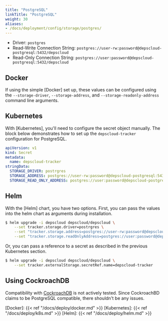 ```yaml
---
title: "PostgreSQL"
linkTitle: "PostgreSQL"
weight: 30
aliases:
- /docs/deployment/config/storage/postgres/
---
```


* Driver: `postgres`
* Read-Write Connection String: `postgres://user-rw:password@depscloud-postgresql:5432/depscloud`
* Read-Only Connection String: `postgres://user:password@depscloud-postgresql:5432/depscloud`

## Docker

If using the simple [Docker] set up, these values can be configured using the `--storage-driver`, `--storage-address`, and `--storage-readonly-address` command line arguments.

## Kubernetes

With [Kubernetes], you'll need to configure the secret object manually.
The block below demonstrates how to set up the `depscloud-tracker` configuration for PostgreSQL.

```yaml
apiVersion: v1
kind: Secret
metadata:
  name: depscloud-tracker
stringData:
  STORAGE_DRIVER: postrgres
  STORAGE_ADDRESS: postgres://user-rw:password@depscloud-postgresql:5432/depscloud
  STORAGE_READ_ONLY_ADDRESS: postgres://user:password@depscloud-postgresql:5432/depscloud
```

## Helm

With the [Helm] chart, you have two options.
First, you can pass the values into the helm chart as arguments during installation.

```bash
$ helm upgrade -i depscloud depscloud/depscloud \
    --set tracker.storage.driver=postrgres \
    --set "tracker.storage.address=postgres://user-rw:password@depscloud-postgresql:5432/depscloud" \
    --set "tracker.storage.readOnlyAddress=postgres://user:password@depscloud-postgresql:5432/depscloud"
```

Or, you can pass a reference to a secret as described in the previous Kubernetes section.

```bash
$ helm upgrade -i depscloud depscloud/depscloud \
    --set tracker.externalStorage.secretRef.name=depscloud-tracker
```

## Using CockroachDB

Compatibility with [CockroachDB] is not actively tested.
Since CockroachBD claims to be PostgreSQL compatible, there shouldn't be any issues.

[Docker]: {{< ref "/docs/deploy/docker.md" >}}
[Kubernetes]: {{< ref "/docs/deploy/k8s.md" >}}
[Helm]: {{< ref "/docs/deploy/helm.md" >}}

[PostgreSQL]: https://www.postgresql.org/
[CockroachDB]: https://www.cockroachlabs.com/
